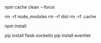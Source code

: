 npm cache clean --force

rm -rf node_modules
rm -rf dist
rm -rf .cache

npm install



pip install flask-socketio
pip install eventlet
